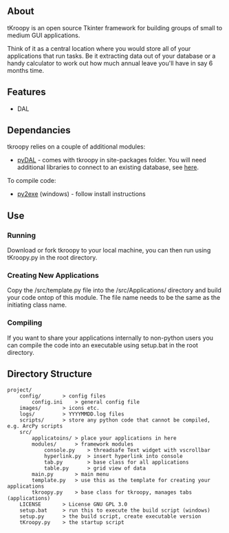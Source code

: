 ## About

tKroopy is an open source Tkinter framework for building groups of small to medium GUI applications. 

Think of it as a central location where you would store all of your applications that run tasks. Be it extracting data out of your database or a handy calculator to work out how much annual leave you'll have in say 6 months time.

## Features

* DAL

## Dependancies

tkroopy relies on a couple of additional modules:

* [pyDAL](https://github.com/web2py/pydal) - comes with tkroopy in site-packages folder.
You will need additional libraries to connect to an existing database, see [here](http://www.web2py.com/books/default/chapter/29/06/the-database-abstraction-layer#Dependencies).

To compile code:
* [py2exe](http://www.py2exe.org/) (windows) - follow install instructions

## Use

### Running

Download or fork tkroopy to your local machine, you can then run using tKroopy.py in the root directory.

### Creating New Applications

Copy the /src/template.py file into the /src/Applications/ directory and build your code ontop of this module. The file name needs to be the same as the initiating class name.

### Compiling

If you want to share your applications internally to non-python users you can compile the code into an executable using setup.bat in the root directory. 

## Directory Structure

    project/
        config/       > config files
            config.ini    > general config file
        images/       > icons etc.
        logs/         > YYYYMMDD.log files
        scripts/      > store any python code that cannot be compiled, e.g. ArcPy scripts
        src/
            applicatoins/ > place your applications in here
            modules/      > framework modules
                console.py    > threadsafe Text widget with vscrollbar
                hyperlink.py  > insert hyperlink into console
                tab.py        > base class for all applications
                table.py      > grid view of data
            main.py       > main menu
            template.py   > use this as the template for creating your applications
            tkroopy.py    > base class for tkroopy, manages tabs (applications)
        LICENSE       > License GNU GPL 3.0
        setup.bat     > run this to execute the build script (windows)
        setup.py      > the build script, create executable version
        tKroopy.py    > the startup script
